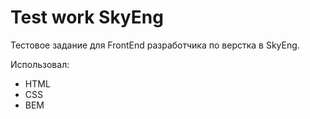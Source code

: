 # Test work SkyEng

Тестовое задание для FrontEnd разработчика по верстка в SkyEng.

Использовал:

- HTML
- CSS
- BEM
